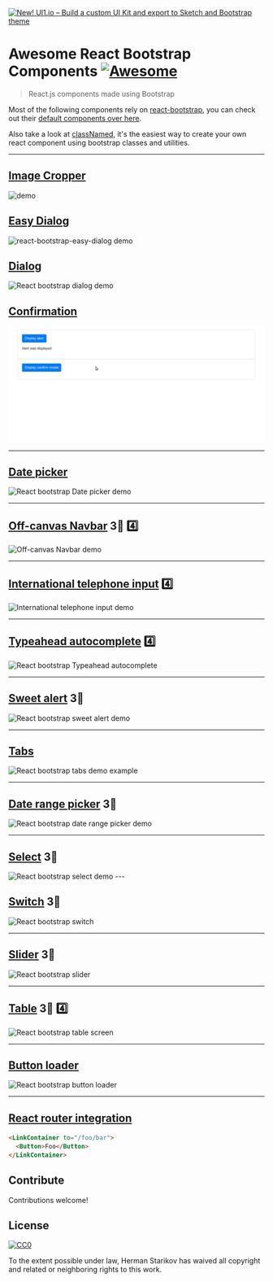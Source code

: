 [![New! UI1.io – Build a custom UI Kit and export to Sketch and Bootstrap theme](/ui1.png)](https://ui1.io?ref=awesome_rbc)
# Awesome React Bootstrap Components [![Awesome](https://cdn.rawgit.com/sindresorhus/awesome/d7305f38d29fed78fa85652e3a63e154dd8e8829/media/badge.svg)](https://github.com/sindresorhus/awesome)

> React.js components made using Bootstrap

Most of the following components rely on [react-bootstrap](https://react-bootstrap.github.io/), you can check out their [default components over here](https://react-bootstrap.github.io/components.html).

Also take a look at [classNamed](https://github.com/Hermanya/classnamed-components), it's the easiest way to create your own react component using bootstrap classes and utilities.


---
## [Image Cropper](https://github.com/zhaoyao91/react-bootstrap-image-cropper)
![demo](https://user-images.githubusercontent.com/3808838/65366436-64537500-dc56-11e9-8754-f4566e90ebdc.gif)

## [Easy Dialog](https://github.com/zhaoyao91/react-bootstrap-easy-dialog)
![react-bootstrap-easy-dialog demo](https://user-images.githubusercontent.com/3808838/65293160-dd869580-db8c-11e9-8a2c-271a4c3504f2.gif)

## [Dialog](https://github.com/akiroom/react-bootstrap-dialog)
![React bootstrap dialog demo](https://camo.githubusercontent.com/4ee77d759e9180b3e410db733e610d9df004897b/68747470733a2f2f692e6779617a6f2e636f6d2f64396330373363366337643636633035653533393866333836333435663435322e676966)

## [Confirmation](https://github.com/nicolas-van/react-bootstrap-confirmation)

![react-bootstrap-confirmation demo](./images/react-bootstrap-confirmation.gif)

---
## [Date picker](https://github.com/pushtell/react-bootstrap-date-picker)
![React bootstrap Date picker demo](https://cdn.rawgit.com/pushtell/react-bootstrap-date-picker/master/documentation-images/date-picker-screencast.gif)

---

## [Off-canvas Navbar](https://github.com/Hermanya/react-bootstrap-navbar-offcanvas) 3⃣ 4️⃣
![Off-canvas Navbar demo](https://media.giphy.com/media/3ohk6wh0bYPXJgbNks/giphy.gif)

---

## [International telephone input](https://github.com/theslip/react-bootstrap-intl-tel-input) 4️⃣

![International telephone input demo](https://github.com/theslip/react-bootstrap-intl-tel-input/raw/master/src/demo.gif)

---

## [Typeahead autocomplete](https://github.com/ericgio/react-bootstrap-typeahead) 4️⃣
![React bootstrap Typeahead autocomplete](https://media.giphy.com/media/3oxHQrGSbABpbrJK6I/giphy.gif)

---

## [Sweet alert](https://github.com/djorg83/react-bootstrap-sweetalert) 3⃣
![React bootstrap sweet alert demo](https://media.giphy.com/media/l0CLTXKYGSLN5nPkA/giphy.gif)

---

## [Tabs](https://github.com/freeranger/react-bootstrap-tabs)
![React bootstrap tabs demo example](https://media.giphy.com/media/xUOxfiIzbp13vMxvWw/giphy.gif)

---

## [Date range picker](https://github.com/skratchdot/react-bootstrap-daterangepicker) 3⃣

![React bootstrap date range picker demo](https://media.giphy.com/media/3ohs81CDOQkeGT7FN6/giphy.gif)

---

## [Select](https://github.com/tjwebb/react-bootstrap-select) 3⃣

<img alt="React bootstrap select demo" src="https://camo.githubusercontent.com/1efb3d2209dfc4b24281b0a1bc90b5f51ce06793/687474703a2f2f692e696d6775722e636f6d2f797049785a5a322e676966" width="480"/>
---

## [Switch](https://github.com/Julusian/react-bootstrap-switch) ️3⃣
![React bootstrap switch](https://media.giphy.com/media/xUOxfhPmGgy03XchIA/giphy.gif)

---

## [Slider](https://github.com/brownieboy/react-bootstrap-slider) ️3⃣
![React bootstrap slider](https://media.giphy.com/media/3o6fJ7mNFw1KHM0XuM/giphy.gif)

---

## [Table](https://github.com/AllenFang/react-bootstrap-table) 3⃣ 4️⃣
<img alt="React bootstrap table screen" src="https://camo.githubusercontent.com/9cff213848aba00fca5ce1c6a316d036bbd00042/687474703a2f2f692e696d6775722e636f6d2f4f7631774d73652e706e67" width="480"/> 

---

## [Button loader](https://github.com/yury-dymov/react-bootstrap-button-loader)
<img alt="React bootstrap button loader"
src="https://github.com/yury-dymov/react-bootstrap-button-loader/raw/master/docs/gifs/demo.gif"/>

---

## [React router integration](https://github.com/react-bootstrap/react-router-bootstrap)
```html
<LinkContainer to="/foo/bar">
  <Button>Foo</Button>
</LinkContainer>
```



## Contribute

Contributions welcome!


## License

[![CC0](http://mirrors.creativecommons.org/presskit/buttons/88x31/svg/cc-zero.svg)](http://creativecommons.org/publicdomain/zero/1.0)

To the extent possible under law, Herman Starikov has waived all copyright and
related or neighboring rights to this work.
